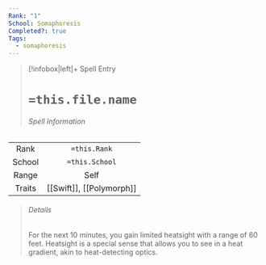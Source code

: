 ```yaml
---
Rank: "1"
School: Somaphoresis
Completed?: true
Tags:
  - somaphoresis
---
```

> [!infobox|left]+ Spell Entry
> # `=this.file.name`
> ###### Spell Information
|        |                |
|:------:|:--------------:|
|  Rank  |  `=this.Rank`  |
| School | `=this.School` |
| Range  |      Self      |
| Traits |  [[Swift]], [[Polymorph]]  |
> ###### *Details*
> For the next 10 minutes, you gain limited heatsight with a range of 60 feet. Heatsight is a special sense that allows you to see in a heat gradient, akin to heat-detecting optics. 
